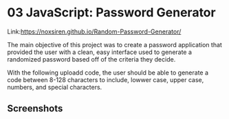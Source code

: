 # 03 JavaScript: Password Generator

Link:https://noxsiren.github.io/Random-Password-Generator/

The main objective of this project was to create a password application that provided the user with a clean, easy interface used to generate a randomized password based off of the criteria they decide.

With the following uploadd code, the user should be able to generate a code between 8-128 characters to include, lowwer case, upper case, numbers, and special characters.

## Screenshots